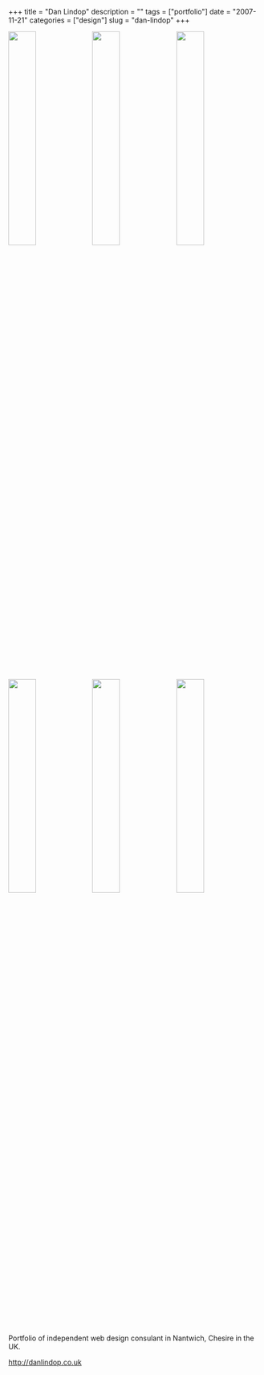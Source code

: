 +++
title = "Dan Lindop"
description = ""
tags = ["portfolio"]
date = "2007-11-21"
categories = ["design"]
slug = "dan-lindop"
+++


<div id="screens-thumbs" class="clearfix mt1-5">
<a href="//media.konigi.com/design/danlindop-1.jpg" class="group" rel="group"><img src="//media.konigi.com/design/danlindop-1.png" alt="" class="thumb" style="width: 33%; max-width: 33%;padding: 0 1px 1px 0" /></a><a href="//media.konigi.com/design/danlindop-2.jpg" class="group" rel="group"><img src="//media.konigi.com/design/danlindop-2.png" alt="" class="thumb" style="width: 33%; max-width: 33%;padding: 0 1px 1px 0" /></a><a href="//media.konigi.com/design/danlindop-3.jpg" class="group" rel="group"><img src="//media.konigi.com/design/danlindop-3.png" alt="" class="thumb" style="width: 33%; max-width: 33%;padding: 0 1px 1px 0" /></a><a href="//media.konigi.com/design/danlindop-4.jpg" class="group" rel="group"><img src="//media.konigi.com/design/danlindop-4.png" alt="" class="thumb" style="width: 33%; max-width: 33%;padding: 0 1px 1px 0" /></a><a href="//media.konigi.com/design/danlindop-5.jpg" class="group" rel="group"><img src="//media.konigi.com/design/danlindop-5.png" alt="" class="thumb" style="width: 33%; max-width: 33%;padding: 0 1px 1px 0" /></a><a href="//media.konigi.com/design/danlindop-6.jpg" class="group" rel="group"><img src="//media.konigi.com/design/danlindop-6.png" alt="" class="thumb" style="width: 33%; max-width: 33%;padding: 0 1px 1px 0" /></a>
</div>   
<p>Portfolio of independent web design consulant in Nantwich, Chesire in the UK.</p>
<p><a href="http://danlindop.co.uk/">http://danlindop.co.uk</a></p>  

